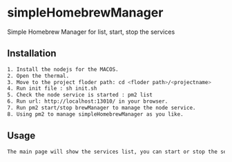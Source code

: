 # simpleHomebrewManager
Simple Homebrew Manager for list, start, stop the services


## Installation
```bash
1. Install the nodejs for the MACOS.
2. Open the thermal.
3. Move to the project floder path: cd <floder path>/<projectname>
4. Run init file : sh init.sh
5. Check the node service is started : pm2 list
6. Run url: http://localhost:13010/ in your browser.
7. Run pm2 start/stop brewManager to manage the node service.
8. Using pm2 to manage simpleHomebrewManager as you like. 
```

## Usage
```bash
The main page will show the services list, you can start or stop the service by UI now.
```
